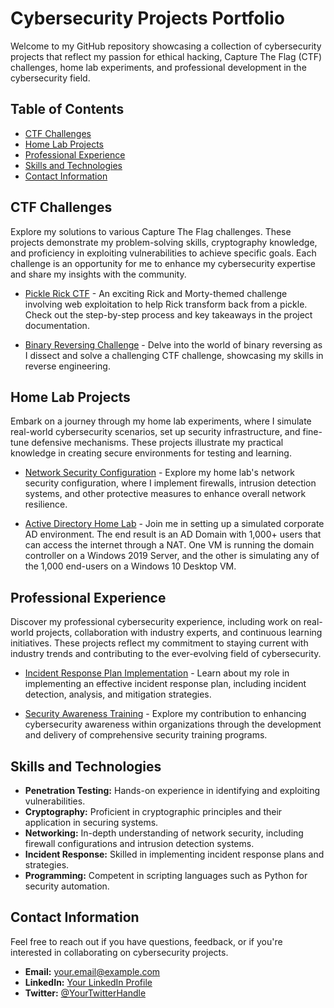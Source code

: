 # Cybersecurity Projects Portfolio

Welcome to my GitHub repository showcasing a collection of cybersecurity projects that reflect my passion for ethical hacking, Capture The Flag (CTF) challenges, home lab experiments, and professional development in the cybersecurity field.

## Table of Contents
- [CTF Challenges](#ctf-challenges)
- [Home Lab Projects](#home-lab-projects)
- [Professional Experience](#professional-experience)
- [Skills and Technologies](#skills-and-technologies)
- [Contact Information](#contact-information)

## CTF Challenges
Explore my solutions to various Capture The Flag challenges. These projects demonstrate my problem-solving skills, cryptography knowledge, and proficiency in exploiting vulnerabilities to achieve specific goals. Each challenge is an opportunity for me to enhance my cybersecurity expertise and share my insights with the community.

- [Pickle Rick CTF]([#](https://github.com/Cody-Rochester/Cybersecurity/blob/main/Tryhackme/Pickle%20Rick%20CTF.md)) - An exciting Rick and Morty-themed challenge involving web exploitation to help Rick transform back from a pickle. Check out the step-by-step process and key takeaways in the project documentation.

- [Binary Reversing Challenge](#) - Delve into the world of binary reversing as I dissect and solve a challenging CTF challenge, showcasing my skills in reverse engineering.

## Home Lab Projects
Embark on a journey through my home lab experiments, where I simulate real-world cybersecurity scenarios, set up security infrastructure, and fine-tune defensive mechanisms. These projects illustrate my practical knowledge in creating secure environments for testing and learning.

- [Network Security Configuration](#) - Explore my home lab's network security configuration, where I implement firewalls, intrusion detection systems, and other protective measures to enhance overall network resilience.

- [Active Directory Home Lab]([#](https://github.com/Cody-Rochester/Cybersecurity/blob/main/Home%20Labs/Active%20Directory%20Home%20Lab.md)) - Join me in setting up a simulated corporate AD environment. The end result is an AD Domain with 1,000+ users that can access the internet through a NAT. One VM is running the domain controller on a Windows 2019 Server, and the other is simulating any of the 1,000 end-users on a Windows 10 Desktop VM. 

## Professional Experience
Discover my professional cybersecurity experience, including work on real-world projects, collaboration with industry experts, and continuous learning initiatives. These projects reflect my commitment to staying current with industry trends and contributing to the ever-evolving field of cybersecurity.

- [Incident Response Plan Implementation](#) - Learn about my role in implementing an effective incident response plan, including incident detection, analysis, and mitigation strategies.

- [Security Awareness Training](#) - Explore my contribution to enhancing cybersecurity awareness within organizations through the development and delivery of comprehensive security training programs.

## Skills and Technologies
- **Penetration Testing:** Hands-on experience in identifying and exploiting vulnerabilities.
- **Cryptography:** Proficient in cryptographic principles and their application in securing systems.
- **Networking:** In-depth understanding of network security, including firewall configurations and intrusion detection systems.
- **Incident Response:** Skilled in implementing incident response plans and strategies.
- **Programming:** Competent in scripting languages such as Python for security automation.

## Contact Information
Feel free to reach out if you have questions, feedback, or if you're interested in collaborating on cybersecurity projects.

- **Email:** your.email@example.com
- **LinkedIn:** [Your LinkedIn Profile](#)
- **Twitter:** [@YourTwitterHandle](#)

